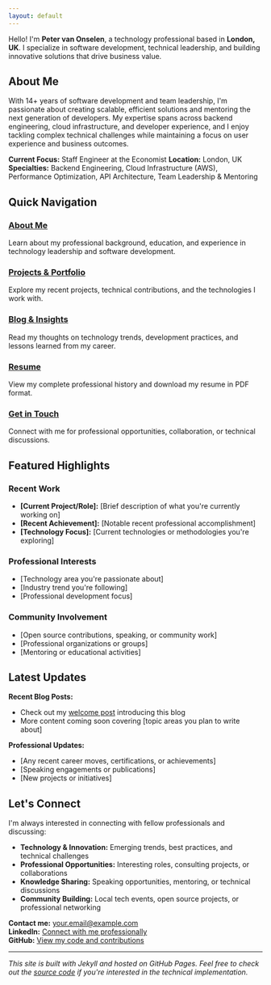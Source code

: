 ```yaml
---
layout: default
---
```


Hello! I'm **Peter van Onselen**, a technology professional based in **London, UK**. I specialize in software development, technical leadership, and building innovative solutions that drive business value.

## About Me

With 14+ years of software development and team leadership, I'm passionate about creating scalable, efficient solutions and mentoring the next generation of developers. My expertise spans across backend engineering, cloud infrastructure, and developer experience, and I enjoy tackling complex technical challenges while maintaining a focus on user experience and business outcomes.

**Current Focus:** Staff Engineer at the Economist 
**Location:** London, UK  
**Specialties:** Backend Engineering, Cloud Infrastructure (AWS), Performance Optimization, API Architecture, Team Leadership & Mentoring

## Quick Navigation

<div class="projects-grid">
  <div class="project-item">
    <h3><a href="/about/">About Me</a></h3>
    <p>Learn about my professional background, education, and experience in technology leadership and software development.</p>
  </div>
  
  <div class="project-item">
    <h3><a href="/projects/">Projects & Portfolio</a></h3>
    <p>Explore my recent projects, technical contributions, and the technologies I work with.</p>
  </div>
  
  <div class="project-item">
    <h3><a href="/blog/">Blog & Insights</a></h3>
    <p>Read my thoughts on technology trends, development practices, and lessons learned from my career.</p>
  </div>
  
  <div class="project-item">
    <h3><a href="/resume/">Resume</a></h3>
    <p>View my complete professional history and download my resume in PDF format.</p>
  </div>
  
  <div class="project-item">
    <h3><a href="/contact/">Get in Touch</a></h3>
    <p>Connect with me for professional opportunities, collaboration, or technical discussions.</p>
  </div>
</div>

## Featured Highlights

### Recent Work
- **[Current Project/Role]:** [Brief description of what you're currently working on]
- **[Recent Achievement]:** [Notable recent professional accomplishment]
- **[Technology Focus]:** [Current technologies or methodologies you're exploring]

### Professional Interests
- [Technology area you're passionate about]
- [Industry trend you're following]
- [Professional development focus]

### Community Involvement
- [Open source contributions, speaking, or community work]
- [Professional organizations or groups]
- [Mentoring or educational activities]

## Latest Updates

**Recent Blog Posts:**
- Check out my [welcome post](/2025/08/01/welcome/) introducing this blog
- More content coming soon covering [topic areas you plan to write about]

**Professional Updates:**
- [Any recent career moves, certifications, or achievements]
- [Speaking engagements or publications]
- [New projects or initiatives]

## Let's Connect

I'm always interested in connecting with fellow professionals and discussing:

- **Technology & Innovation:** Emerging trends, best practices, and technical challenges
- **Professional Opportunities:** Interesting roles, consulting projects, or collaborations
- **Knowledge Sharing:** Speaking opportunities, mentoring, or technical discussions
- **Community Building:** Local tech events, open source projects, or professional networking

**Contact me:** [your.email@example.com](mailto:your.email@example.com)  
**LinkedIn:** [Connect with me professionally](https://linkedin.com/in/peter-van-onselen-a46b1b2b)  
**GitHub:** [View my code and contributions](https://github.com/vanonselenp)

---

*This site is built with Jekyll and hosted on GitHub Pages. Feel free to check out the [source code](https://github.com/vanonselenp/vanonselenp.github.io) if you're interested in the technical implementation.*
